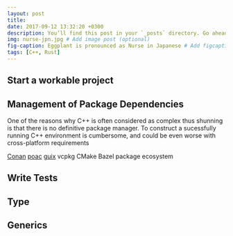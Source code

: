 ```yaml
---
layout: post
title:  
date: 2017-09-12 13:32:20 +0300
description: You’ll find this post in your `_posts` directory. Go ahead and edit it and re-build the site to see your changes. # Add post description (optional)
img: nurse-jpn.jpg # Add image post (optional)
fig-caption: Eggplant is pronounced as Nurse in Japanese # Add figcaption (optional)
tags: [C++, Rust]
---
```


## Start a workable project

## Management of Package Dependencies

One of the reasons why C++ is often considered as complex thus shunning is that there is no definitive package manager. To construct a sucessfully running C++ environment is cumbersome, and could be even worse with cross-platform requirements

[Conan](https://conan.io/)
[poac](https://github.com/poacpm/poac)
[guix](https://guix.gnu.org/)
vcpkg
CMake
Bazel
package ecosystem

## Write Tests

## Type 

## Generics
